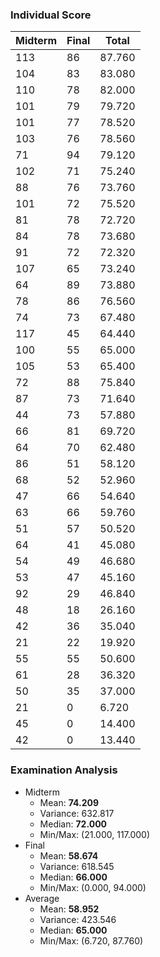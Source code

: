 ### Individual Score

| Midterm | Final | Total  |
| ------- | ----- | ------ |
| 113     | 86    | 87.760 |
| 104     | 83    | 83.080 |
| 110     | 78    | 82.000 |
| 101     | 79    | 79.720 |
| 101     | 77    | 78.520 |
| 103     | 76    | 78.560 |
| 71      | 94    | 79.120 |
| 102     | 71    | 75.240 |
| 88      | 76    | 73.760 |
| 101     | 72    | 75.520 |
| 81      | 78    | 72.720 |
| 84      | 78    | 73.680 |
| 91      | 72    | 72.320 |
| 107     | 65    | 73.240 |
| 64      | 89    | 73.880 |
| 78      | 86    | 76.560 |
| 74      | 73    | 67.480 |
| 117     | 45    | 64.440 |
| 100     | 55    | 65.000 |
| 105     | 53    | 65.400 |
| 72      | 88    | 75.840 |
| 87      | 73    | 71.640 |
| 44      | 73    | 57.880 |
| 66      | 81    | 69.720 |
| 64      | 70    | 62.480 |
| 86      | 51    | 58.120 |
| 68      | 52    | 52.960 |
| 47      | 66    | 54.640 |
| 63      | 66    | 59.760 |
| 51      | 57    | 50.520 |
| 64      | 41    | 45.080 |
| 54      | 49    | 46.680 |
| 53      | 47    | 45.160 |
| 92      | 29    | 46.840 |
| 48      | 18    | 26.160 |
| 42      | 36    | 35.040 |
| 21      | 22    | 19.920 |
| 55      | 55    | 50.600 |
| 61      | 28    | 36.320 |
| 50      | 35    | 37.000 |
| 21      | 0     | 6.720  |
| 45      | 0     | 14.400 |
| 42      | 0     | 13.440 |

### Examination Analysis

- Midterm
  - Mean: **74.209**
  - Variance: 632.817
  - Median: **72.000**
  - Min/Max: (21.000, 117.000)
- Final
  - Mean: **58.674**
  - Variance: 618.545
  - Median: **66.000**
  - Min/Max: (0.000, 94.000)
- Average
  - Mean: **58.952**
  - Variance: 423.546
  - Median: **65.000**
  - Min/Max: (6.720, 87.760)
